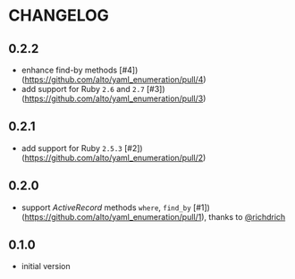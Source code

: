 # CHANGELOG

## 0.2.2
 * enhance find-by methods [#4])(https://github.com/alto/yaml_enumeration/pull/4)
 * add support for Ruby `2.6` and `2.7` [#3])(https://github.com/alto/yaml_enumeration/pull/3)

## 0.2.1
 * add support for Ruby `2.5.3` [#2])(https://github.com/alto/yaml_enumeration/pull/2)

## 0.2.0
 * support _ActiveRecord_ methods `where`, `find_by` [#1])(https://github.com/alto/yaml_enumeration/pull/1), thanks to [@richdrich](https://github.com/richdrich)

## 0.1.0
 * initial version

